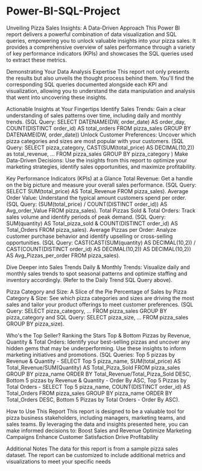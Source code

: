 # Power-BI-SQL-Project
Unveiling Pizza Sales Insights: A Data-Driven Approach
This Power BI report delivers a powerful combination of data visualization and SQL queries, empowering you to unlock valuable insights into your pizza sales.  It provides a comprehensive overview of sales performance through a variety of key performance indicators (KPIs) and showcases the SQL queries used to extract these metrics.

Demonstrating Your Data Analysis Expertise
This report not only presents the results but also unveils the thought process behind them. You'll find the corresponding SQL queries documented alongside each KPI and visualization, allowing you to understand the data manipulation and analysis that went into uncovering these insights.

Actionable Insights at Your Fingertips
Identify Sales Trends: Gain a clear understanding of sales patterns over time, including daily and monthly trends. (SQL Query: SELECT DATENAME(DW, order_date) AS order_day, COUNT(DISTINCT order_id) AS total_orders FROM pizza_sales GROUP BY DATENAME(DW, order_date))
Unlock Customer Preferences: Uncover which pizza categories and sizes are most popular with your customers. (SQL Query: SELECT pizza_category, CAST(SUM(total_price) AS DECIMAL(10,2)) as total_revenue, ... FROM pizza_sales GROUP BY pizza_category )
Make Data-Driven Decisions: Use the insights from this report to optimize your marketing strategies, identify sales opportunities, and maximize profitability.

Key Performance Indicators (KPIs) at a Glance
Total Revenue: Get a handle on the big picture and measure your overall sales performance. (SQL Query: SELECT SUM(total_price) AS Total_Revenue FROM pizza_sales).
Average Order Value: Understand the typical amount customers spend per order. (SQL Query: (SUM(total_price) / COUNT(DISTINCT order_id)) AS Avg_order_Value FROM pizza_sales).
Total Pizzas Sold & Total Orders: Track sales volume and identify periods of peak demand. (SQL Query: SUM(quantity) AS Total_pizza_sold & COUNT(DISTINCT order_id) AS Total_Orders FROM pizza_sales).
Average Pizzas per Order: Analyze customer purchase behavior and identify upselling or cross-selling opportunities. (SQL Query: CAST(CAST(SUM(quantity) AS DECIMAL(10,2)) / CAST(COUNT(DISTINCT order_id) AS DECIMAL(10,2)) AS DECIMAL(10,2)) AS Avg_Pizzas_per_order FROM pizza_sales).

Dive Deeper into Sales Trends
Daily & Monthly Trends: Visualize daily and monthly sales trends to spot seasonal patterns and optimize staffing and inventory accordingly. (Refer to the Daily Trend SQL Query above).

Pizza Category and Size: A Slice of the Pie
Percentage of Sales by Pizza Category & Size: See which pizza categories and sizes are driving the most sales and tailor your product offerings to meet customer preferences. (SQL Query: SELECT pizza_category, ... FROM pizza_sales GROUP BY pizza_category and SQL Query: SELECT pizza_size, ... FROM pizza_sales GROUP BY pizza_size).

Who's the Top Seller? Ranking the Stars
Top & Bottom Pizzas by Revenue, Quantity & Total Orders: Identify your best-selling pizzas and uncover any hidden gems that may be underperforming. Use these insights to inform marketing initiatives and promotions. (SQL Queries: Top 5 pizzas by Revenue & Quantity - SELECT Top 5 pizza_name, SUM(total_price) AS Total_Revenue/SUM(Quantity) AS Total_Pizza_Sold FROM pizza_sales GROUP BY pizza_name ORDER BY Total_Revenue/Total_Pizza_Sold DESC, Bottom 5 pizzas by Revenue & Quantity - Order By ASC, Top 5 Pizzas by Total Orders - SELECT Top 5 pizza_name, COUNT(DISTINCT order_id) AS Total_Orders FROM pizza_sales GROUP BY pizza_name ORDER BY Total_Orders DESC, Bottom 5 Pizzas by Total Orders - Order By ASC).

How to Use This Report
This report is designed to be a valuable tool for pizza business stakeholders, including managers, marketing teams, and sales teams. By leveraging the data and insights presented here, you can make informed decisions to:
Boost Sales and Revenue
Optimize Marketing Campaigns
Enhance Customer Satisfaction
Drive Profitability

Additional Notes
The data for this report is from a sample pizza sales dataset.
The report can be customized to include additional metrics and visualizations to meet your specific needs
